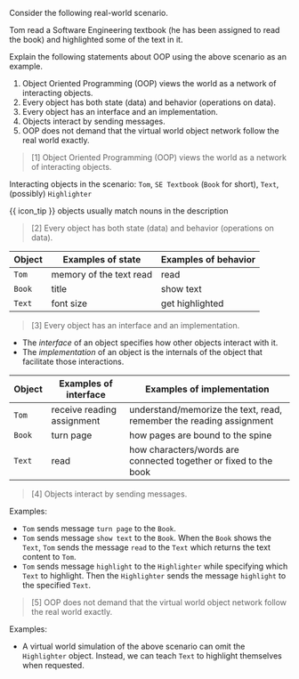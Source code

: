 <panel header="{{ icon_Q_A }} Describe objects in the given scenario">

Consider the following real-world scenario.

<box>

Tom read a Software Engineering textbook (he has been assigned to read the book) and highlighted some of the text in it.

</box>

Explain the following statements about OOP using the above scenario as an example.

1. Object Oriented Programming (OOP) views the world as a network of interacting objects.
2. Every object has both state (data) and behavior (operations on data).
3. Every object has an interface and an implementation.
4. Objects interact by sending messages.
5. OOP does not demand that the virtual world object network follow the real world exactly.



<panel type="seamless" header="{{ icon_A }} Answer" minimized>

>[1] Object Oriented Programming (OOP) views the world as a network of interacting objects.

Interacting objects in the scenario: `Tom`, `SE Textbook` (`Book` for short), `Text`, (possibly) `Highlighter`

{{ icon_tip }} objects usually match nouns in the description

>[2] Every object has both state (data) and behavior (operations on data).

Object | Examples of state | Examples of behavior
------ | ----------------- | --------------------
`Tom` | memory of the text read | read
`Book` | title | show text
`Text` | font size | get highlighted

>[3] Every object has an interface and an implementation.

* The _interface_ of an object specifies how other objects interact with it.
* The _implementation_ of an object is the internals of the object that facilitate those interactions.

Object | Examples of interface | Examples of implementation
------ | ----------------- | --------------------
`Tom` | receive reading assignment | understand/memorize the text, read, remember the reading assignment
`Book` | turn page | how pages are bound to the spine
`Text` | read | how characters/words are connected together or fixed to the book

>[4] Objects interact by sending messages.

Examples:

* `Tom` sends message `turn page` to the `Book`.
* `Tom` sends message `show text` to the `Book`. When the `Book` shows the `Text`, `Tom` sends the message `read` to the `Text` which returns the text content to `Tom`.
* `Tom` sends message `highlight` to the `Highlighter` while specifying which `Text` to highlight. Then the `Highlighter` sends the message `highlight` to the specified `Text`.

>[5] OOP does not demand that the virtual world object network follow the real world exactly.

Examples:

* A virtual world simulation of the above scenario can omit the `Highlighter` object. Instead, we can teach `Text` to highlight themselves when requested.

</panel>

</panel>
